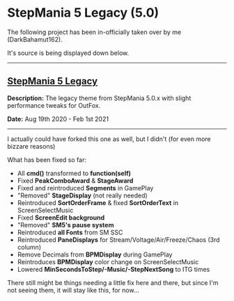 # StepMania 5 Legacy (5.0)

The following project has been in-officially taken over by me (DarkBahamut162).

It's source is being displayed down below.

---

[StepMania 5 Legacy](https://github.com/Tiny-Foxes/sm5-legacy)
---

**Description:** The legacy theme from StepMania 5.0.x with slight performance tweaks for OutFox. 

**Date:** Aug 19th 2020 - Feb 1st 2021

---
I actually could have forked this one as well, but I didn't (for even more bizzare reasons)

What has been fixed so far:

* All **cmd()** transformed to **function(self)**
* Fixed **PeakComboAward** & **StageAward**
* Fixed and reintroduced **Segments** in GamePlay
* "Removed" **StageDisplay** (not really needed)
* Reintroduced **SortOrderFrame** & fixed **SortOrderText** in ScreenSelectMusic
* Fixed **ScreenEdit background**
* "Removed" **SM5's pause system**
* Reintroduced **all Fonts** from SM SSC
* Reintroduced **PaneDisplays** for Stream/Voltage/Air/Freeze/Chaos (3rd column)
* Remove Decimals from **BPMDisplay** during GamePlay
* Reintroduces **BPMDisplay** color change on ScreenSelectMusic
* Lowered **MinSecondsToStep/-Music/-StepNextSong** to ITG times


There still might be things needing a little fix here and there, but since I'm not seeing them, it will stay like this, for now...
